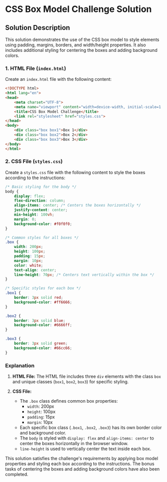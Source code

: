 
# CSS Box Model Challenge Solution

## Solution Description
This solution demonstrates the use of the CSS box model to style elements using padding, margins, borders, and width/height properties. It also includes additional styling for centering the boxes and adding background colors.

### 1. **HTML File (`index.html`)**

Create an `index.html` file with the following content:

```html
<!DOCTYPE html>
<html lang="en">
<head>
    <meta charset="UTF-8">
    <meta name="viewport" content="width=device-width, initial-scale=1.0">
    <title>CSS Box Model Challenge</title>
    <link rel="stylesheet" href="styles.css">
</head>
<body>
    <div class="box box1">Box 1</div>
    <div class="box box2">Box 2</div>
    <div class="box box3">Box 3</div>
</body>
</html>
```

### 2. **CSS File (`styles.css`)**

Create a `styles.css` file with the following content to style the boxes according to the instructions:

```css
/* Basic styling for the body */
body {
    display: flex;
    flex-direction: column;
    align-items: center; /* Centers the boxes horizontally */
    justify-content: center;
    min-height: 100vh;
    margin: 0;
    background-color: #f0f0f0;
}

/* Common styles for all boxes */
.box {
    width: 200px;
    height: 100px;
    padding: 15px;
    margin: 10px;
    color: white;
    text-align: center;
    line-height: 70px; /* Centers text vertically within the box */
}

/* Specific styles for each box */
.box1 {
    border: 3px solid red;
    background-color: #ff6666;
}

.box2 {
    border: 3px solid blue;
    background-color: #6666ff;
}

.box3 {
    border: 3px solid green;
    background-color: #66cc66;
}
```

### Explanation

1. **HTML File:** The HTML file includes three `div` elements with the class `box` and unique classes (`box1`, `box2`, `box3`) for specific styling.

2. **CSS File:** 
    - The `.box` class defines common box properties:
        - `width`: 200px
        - `height`: 100px
        - `padding`: 15px
        - `margin`: 10px
    - Each specific box class (`.box1`, `.box2`, `.box3`) has its own border color and background color.
    - The `body` is styled with `display: flex` and `align-items: center` to center the boxes horizontally in the browser window.
    - `line-height` is used to vertically center the text inside each box.

This solution satisfies the challenge's requirements by applying box model properties and styling each box according to the instructions. The bonus tasks of centering the boxes and adding background colors have also been completed.
